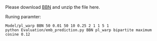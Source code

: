Please download [BBN](https://drive.google.com/file/d/0B2ke42d0kYFfdVk2ZkJ6TGRzR2M/view?usp=sharing) and unzip the file here.

Runing paramter:
```
Model/pl_warp BBN 50 0.01 50 10 0.25 2 1 1 5 1
python Evaluation/emb_prediction.py BBN pl_warp bipartite maximum cosine 0.12
```
